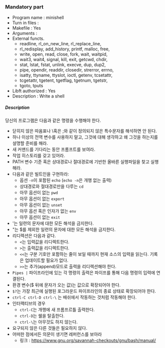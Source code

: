 ### Mandatory part

 - Program name : minishell
 - Turn in files :
 - Makefile : Yes
 - Arguments :
 - External functs.
   - readline, rl_on_new_line, rl_replace_line,
   - rl_redisplay, add_history, printf, malloc, free,
   - write, open, read, close, fork, wait, waitpid,
   - wait3, wait4, signal, kill, exit, getcwd, chdir,
   - stat, lstat, fstat, unlink, execve, dup, dup2,
   - pipe, opendir, readdir, closedir, strerror, errno,
   - isatty, ttyname, ttyslot, ioctl, getenv, tcsetattr,
   - tcgetattr, tgetent, tgetflag, tgetnum, tgetstr,
   - tgoto, tputs
 - Libft authorized :  Yes
 - Description : Write a shell

##### Description

당신의 프로그램은 다음과 같은 명령을 수행해야 한다.
 - 닫히지 않은 따옴표나 \혹은 ;와 같이 정의되지 않은 특수문자를 해석하면 안 된다.
 - 하나 이상의 전역 변수를 사용하지 말고, 그것에 대해 생각하고 왜 그것을 하는지를 설명할 준비를 해라.
 - 새 커맨드를 기다리는 동안 프롬프트를 보여라.
 - 작업 히스토리를 갖고 있어라.
 - PATH 변수 기준 혹은 상대경로나 절대경로에 기반한 올바른 실행파일을 찾고 실행해라.
 - 다음과 같은 빌트인을 구현하라:
   - 옵션 `-n`이 포함된 `echo` (`echo -n`은 개행 없는 출력)
   - 상대경로와 절대경로만을 다루는 `cd`
   - 아무 옵션이 없는 `pwd`
   - 아무 옵션이 없는 `export`
   - 아무 옵션이 없는 `unset`
   - 아무 옵션 혹은 인자가 없는 `env`
   - 아무 옵션이 없는 `exit`
 - '는 일련의 문자에 대한 모든 해석을 금지한다.
 - "는 $를 제외한 일련의 문자에 대한 모든 해석을 금지한다.
 - 리디렉션은 다음과 같다.
   - `<`는 입력값을 리디렉트한다.
   - `>`는 출력값을 리디렉트한다.
   - `<<`는 구분 기호만 포함하는 줄이 보일 때까지 현재 소스의 입력을 읽는다. 기록은 업데이트할 필요가 없다.
   - `>>`는 추가(append)모드로 출력을 리디렉션해야 한다.
 - `Pipes |` 파이프라인에 있는 각 명령의 출력은 파이프를 통해 다음 명령의 입력에 연결된다.
 - 환경 변수($ 뒤에 문자가 오는 값)는 값으로 확장되어야 한다.
 - `$?`는 가장 최근에 실행된 포그라운드 파이프라인의 종료 상태로 확장되어야 한다.
 - `ctrl-C ctrl-D ctrl-\` 는 배쉬에서 작동하는 것처럼 작동해야 한다.
 - 인터랙티브의 경우
   - `ctrl-C`는 개행에 새 프롬프르틀 출력한다.
   - `ctrl-D`는 쉘을 탈출한다.
   - `ctrl-\`는 아무것도 하지 않는다.
 - 요구되지 않은 다른 것들은 필요하지 않다.
 - 어떠한 점에서든 의문이 생기면 레퍼런스를 보아라
   - 링크 : https://www.gnu.org/savannah-checkouts/gnu/bash/manual/

